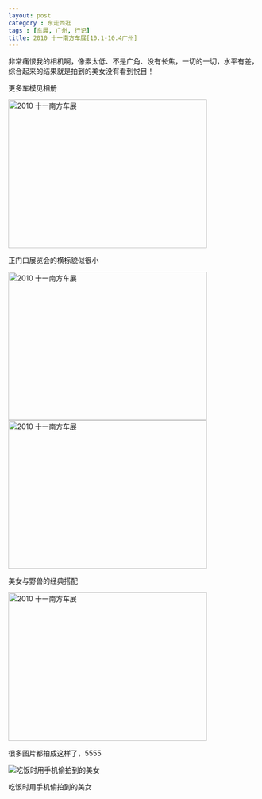 ```yaml
---
layout: post
category : 东走西逛
tags : [车展, 广州, 行记]
title: 2010 十一南方车展[10.1-10.4广州]  
---
```


非常痛恨我的相机啊，像素太低、不是广角、没有长焦，一切的一切，水平有差，综合起来的结果就是拍到的美女没有看到悦目！

更多车模见相册

<img src="http://pic.yupoo.com/myhut_v/BQFyY0Pp/4oKVa.jpg" alt="2010 十一南方车展" width="400" height="299" />

正门口展览会的横标貌似很小

<img src="http://pic.yupoo.com/myhut_v/BQFyXGI5/sCMGi.jpg" alt="2010 十一南方车展" width="400" height="299" />

<img src="http://pic.yupoo.com/myhut_v/BQFyXaNR/107igG.jpg" alt="2010 十一南方车展" width="400" height="299" />

美女与野兽的经典搭配

<img src="http://pic.yupoo.com/myhut_v/BQFyWOgV/FHOel.jpg" alt="2010 十一南方车展" width="400" height="299" />

很多图片都拍成这样了，5555

<img src="http://pic.yupoo.com/myhut_v/BQFyWCFT/B0wQv.jpg" alt="吃饭时用手机偷拍到的美女" />

吃饭时用手机偷拍到的美女
